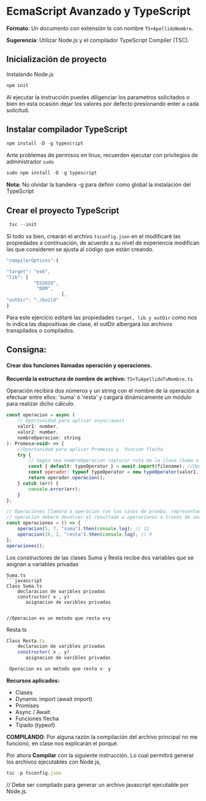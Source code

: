 # EcmaScript Avanzado y TypeScript

**Formato**: Un documento con extensión ts con nombre `TS+ApellidoNombre`.

**Sugerencia**: Utilizar Node.js y el compilador TypeScript Compiler (TSC).

## Inicialización de proyecto

Instalando Node.js

```javascript
npm init
```

Al ejecutar la instrucción puedes diligenciar los parametros solicitados o bien en esta ocasión dejar los valores por defecto presionando enter a cada solicitud.

## Instalar compilador TypeScript

```javascript
npm install -D -g typescript
```

Ante problemas de permisos en linux, recuerden ejecutar con privilegios de administrador `sudo`

```javascript
sudo npm install -D -g typescript
```

**Nota:** No olvidar la bandera -g para definir como global la instalación del TypeScript

## Crear el proyecto TypeScript

```javascript
 tsc --init
```

Si todo va bien, crearán el archivo `tsconfig.json` en el modificaré las propiedades a continuación, de acuerdo a su nivel de experiencia modifican las que consideren se ajusta al código que están creando.

```javascript
"compilerOptions":{

"target": "es6",
"lib": [
          "ES2019",
           "DOM",
					],
"outDir": "./build"
}

```

Para este ejercicio editaré las propiedades `target, lib y outDir` como nos lo indica las diapositivas de clase, el outDir albergará los archivos transpilados o compilados.

## Consigna: 

#### Crear dos funciones llamadas operación y operaciones.

**Recuerda la estructura de nombre de archivo:** `TS+TuApellidoTuNombre.ts`

Operación recibirá dos números y un string con el nombre de la operación a efectuar entre ellos: 'suma' ó 'resta' y cargará dinámicamente un módulo para realizar dicho cálculo.

```javascript
const operacion = async (
	// Oportunidad para aplicar async/await
	valor1: number,
	valor2: number,
	nombreOperacion: string
): Promesa<void> => {
	//Oportunidad para aplicar Promesas y  funcion flecha
	try {
		// Según sea nombreOperacion capturar ruta de la clase (Suma o Resta) no se require la extensión en filename
		const { default: typeOperator } = await import(filename); //Oportunidad para aplicar Dynamic import
		const operador: typeof typeOperator = new typeOperator(valor1, valor2); // Oportunidad para aplicar typeof
		return operador.operacion();
	} catch (err) {
		console.error(err);
	}
};

// Operaciones llamará a operacion con los casos de prueba, representando sus salidas.
// operacion deberá devolver el resultado a operaciones a través de una promesa.
const operaciones = () => {
	operacion(5, 7, "suma").then(console.log); // 12
	operacion(10, 2, "resta").then(console.log); // 9
};
operaciones();
```

Los constructores de las clases Suma y Resta recibe dos variables que se asignan a variables privadas

````
Suma.ts
```javascript
Class Suma.ts
	declaracion de varibles privadas
 	constructor( x , y)
	   asignacion de varibles privadas


//Operacion es un metodo que resta x+y

````

Resta.ts

```javascript
Class Resta.ts
	declaracion de varibles privadas
 	constructor( x , y)
	   asignacion de varibles privadas

 Operacion es un metodo que resta x- y

```

**Recursos aplicados:**

- Clases
- Dynamic import (await import)
- Promises
- Async / Await
- Funciones flecha
- Tipado (typeof)

**COMPILANDO**: Por alguna razón la compilación del archivo principal no me funcionó, en clase nos explicarán el porqué.

Por ahora **Compilar** con la siguiente instrucción. Lo cual permitirá generar los archivos ejecutables con Node.js,

```javascript
tsc -p tsconfig.json
```

// Debe ser compilado para generar un archivo javascript ejecutable por Node.js.
